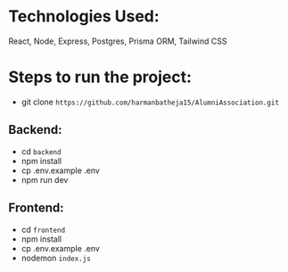 # Technologies Used:
React, Node, Express, Postgres, Prisma ORM, Tailwind CSS

# Steps to run the project:
- git clone `https://github.com/harmanbatheja15/AlumniAssociation.git`

## Backend:
- cd `backend`
- npm install
- cp .env.example .env
- npm run dev

## Frontend:
- cd `frontend`
- npm install
- cp .env.example .env
- nodemon `index.js`